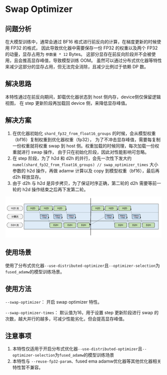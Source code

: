 # Swap Optimizer

## 问题分析

在大模型训练中，通常会通过 BF16 格式进行前反向的计算，在梯度更新的时候使用 FP32 的格式，
因此导致优化器中需要保存一份 FP32 的权重以及两个 FP32 的动量，显存占用为 `参数量 * 12` Bytes。
这部分显存在前反向阶段并不会被使用，且会推高显存峰值，导致模型训练 OOM。
虽然可以通过分布式优化器等特性来减少这部分的显存占用，但无法完全消除，且减少比例过于依赖 DP 数。

## 解决思路

本特性通过在前反向期间，卸载优化器状态到 host 侧内存，device侧仅保留逻辑视图，
在 step 更新阶段再加载回 device 侧，来降低显存峰值。

## 解决方案

1. 在优化器初始化 `shard_fp32_from_float16_groups` 的时候，会从模型权重（bf16）复制权重到优化器权重（fp32），
为了不冲击显存峰值，需要每复制一份权重就将权重 swap 到 host 侧。权重加载的时候同理，每次加载一份权重就进行 swap 操作，
由于只在初始化阶段，因此对性能影响可忽略。
2. 在 step 阶段，为了 h2d 和 d2h 的并行，会先一次性下发大约 `numel(shard_fp32_from_float16_groups) // swap_optimizer_times` 
大小参数的 h2d 操作，再做 adamw 计算以及 copy 到模型权重（bf16），最后再 d2h 释放显存。
3. 由于 d2h 与 h2d 是异步拷贝，为了保证时序正确，第二轮的 d2h 需要等前一轮的 h2d 操作结束之后再下发第二轮。

![img.png](../../sources/images/swap-optimizer.png)

## 使用场景

使用了分布式优化器`--use-distributed-optimizer`且`--optimizer-selection`为`fused_adamw`的模型训练场景。

## 使用方法

`--swap-optimizer`： 开启 swap optimizer 特性。

`--swap-optimizer-times`： 默认值为16，用于设置 step 更新阶段进行 swap 的次数，越大并行的越多，可减少性能劣化，但会提高显存峰值。

## 注意事项

1. 本特性仅适用于开启分布式优化器`--use-distributed-optimizer`且`--optimizer-selection`为`fused_adamw`的模型训练场景
2. 本特性与 `--reuse-fp32-param`、fused ema adamw优化器等其他优化器相关特性暂不兼容。